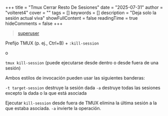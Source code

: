 +++
title = "Tmux Cerrar Resto De Sesiones"
date = "2025-07-31"
author = "volteret4"
cover = ""
tags = []
keywords = []
description = "Deja solo la sesión actual viva"
showFullContent = false
readingTime = true
hideComments = false
+++



> [superuser](https://superuser.com/posts/1161344/timeline)

Prefijo TMUX (p. ej., Ctrl+B) + `:kill-session`

o

`tmux kill-session` (puede ejecutarse desde dentro o desde fuera de una sesión)

Ambos estilos de invocación pueden usar las siguientes banderas:

`-t target-session` destruye la sesión dada
`-a` destruye todas las sesiones excepto la dada o la que está asociada

Ejecutar `kill-session` desde fuera de TMUX elimina la última sesión a la que estaba asociada. `-a` invierte la operación.

